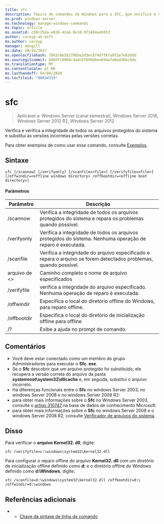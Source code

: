 ```yaml
---
title: sfc
description: Tópico de comandos do Windows para o SFC, que verifica e verifica a integridade de todos os arquivos protegidos do sistema e substitui as versões incorretas pelas versões corretas.
ms.prod: windows-server
ms.technology: manage-windows-commands
ms.topic: article
ms.assetid: c58c25da-e028-42a6-9e10-973484a4b953
author: coreyp-at-msft
ms.author: coreyp
manager: dongill
ms.date: 10/16/2017
ms.openlocfilehash: 7663c8e3527995e2d3ec874dff6fa972e7e83ddd
ms.sourcegitcommit: b00d7c8968c4adc8f699dbee694afe6ed36bc9de
ms.translationtype: MT
ms.contentlocale: pt-BR
ms.lasthandoff: 04/08/2020
ms.locfileid: "80834319"
---
```

# <a name="sfc"></a>sfc

>Aplicável a: Windows Server (canal semestral), Windows Server 2016, Windows Server 2012 R2, Windows Server 2012

Verifica e verifica a integridade de todos os arquivos protegidos do sistema e substitui as versões incorretas pelas versões corretas.

Para obter exemplos de como usar esse comando, consulte [Exemplos](#BKMK_examples).

## <a name="syntax"></a>Sintaxe
```
sfc [/scannow] [/verifyonly] [/scanfile=<file>] [/verifyfile=<file>] [/offwindir=<offline windows directory> /offbootdir=<offline boot directory>]
```

#### <a name="parameters"></a>Parâmetros
|Parâmetro|Descrição|
|-------|--------|
|/scannow|Verifica a integridade de todos os arquivos protegidos do sistema e repara os problemas quando possível.|
|/verifyonly|Verifica a integridade de todos os arquivos protegidos do sistema. Nenhuma operação de reparo é executada.|
|/scanfile|Verifica a integridade do arquivo especificado e repara o arquivo se forem detectados problemas, quando possível.|
|arquivo de \<>|Caminho completo e nome de arquivo especificados|
|/verifyfile|verifica a integridade do arquivo especificado. Nenhuma operação de reparo é executada.|
|/offwindir|Especifica o local do diretório offline do Windows, para reparo offline.|
|/offbootdir|Especifica o local do diretório de inicialização offline para offline|
|/?|Exibe a ajuda no prompt de comando.|

## <a name="remarks"></a>Comentários
-   Você deve estar conectado como um membro do grupo Administradores para executar o **Sfc. exe**.
-   Se o **Sfc** descobrir que um arquivo protegido foi substituído, ele recupera a versão correta do arquivo da pasta **systemroot\system32\dllcache** e, em seguida, substitui o arquivo incorreto.
-   Há diferenças funcionais entre o **Sfc** no windows Server 2003, no windows Server 2008 e no windows Server 2008 R2:
-   para obter mais informações sobre o **Sfc** no Windows Server 2003, consulte o [artigo 310747](https://go.microsoft.com/fwlink/?LinkId=227069) na base de dados de conhecimento Microsoft.
-   para obter mais informações sobre o **Sfc** no windows Server 2008 e o windows Server 2008 R2, consulte [Verificador de arquivos do sistema](https://go.microsoft.com/fwlink/?LinkId=227071).

## <a name="examples"></a><a name=BKMK_examples></a>Disso
Para verificar o **arquivo Kernel32. dll**, digite:
```
sfc /verifyfile=c:\windows\system32\kernel32.dll
```
Para configurar o reparo offline do arquivo **Kernel32. dll** com um diretório de inicialização offline definido como **d:** e o diretório offline do Windows definido como **d:\Windows**, digite:
```
sfc /scanfile=d:\windows\system32\kernel32.dll /offbootdir=d:\ /offwindir=d:\windows
```

## <a name="additional-references"></a>Referências adicionais
-   - [Chave da sintaxe de linha de comando](command-line-syntax-key.md)

